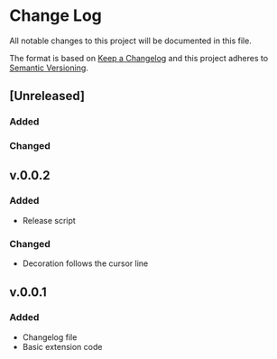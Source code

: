 # Change Log
All notable changes to this project will be documented in this file.

The format is based on [Keep a Changelog](http://keepachangelog.com/)
and this project adheres to [Semantic Versioning](http://semver.org/).

## [Unreleased]
### Added
### Changed

## v.0.0.2
### Added
- Release script
### Changed
- Decoration follows the cursor line

## v.0.0.1

### Added
- Changelog file
- Basic extension code

